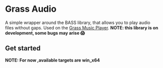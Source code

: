 # Grass Audio

A simple wrapper around the BASS library, that allows you to play audio files without gaps. Used on
the [Grass Music Player](https://github.com/lpradopostigo/grass-music-player).
**NOTE: this library is on development, some bugs may arise 😱**

## Get started

**NOTE: For now ,available targets are win_x64**

